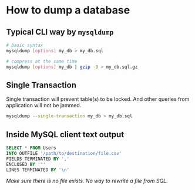# How to dump a database

## Typical CLI way by `mysqldump`

```sh
# basic syntax
mysqldump [options] my_db > my_db.sql

# compress at the same time
mysqldump [options] my_db | gzip -9 > my_db.sql.gz
```



## Single Transaction

Single transaction will prevent table(s) to be locked. And other queries from application will not be jammed.

```sh
mysqldump --single-transaction my_db > my_db.sql
```



## Inside MySQL client text output

```sql
SELECT * FROM Users
INTO OUTFILE '/path/to/destination/file.csv'
FIELDS TERMINATED BY ','
ENCLOSED BY '"'
LINES TERMINATED BY '\n'
```
_Make sure there is no file exists. No way to rewrite a file from SQL._
